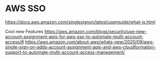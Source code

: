 # AWS SSO
https://docs.aws.amazon.com/singlesignon/latest/userguide/what-is.html

Cool new Features
https://aws.amazon.com/blogs/security/use-new-account-assignment-apis-for-aws-sso-to-automate-multi-account-access/#
https://aws.amazon.com/about-aws/whats-new/2020/09/aws-single-sign-on-adds-account-assignment-apis-and-aws-cloudformation-support-to-automate-multi-account-access-management/
